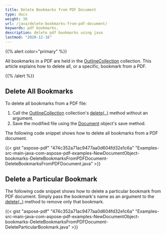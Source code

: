 ```yaml
---
title: Delete Bookmarks from PDF Document
type: docs
weight: 30
url: /java/delete-bookmarks-from-pdf-document/
keywords: pdf bookmarks,
description: delete pdf bookmarks using java 
lastmod: "2020-12-16"
---
```


{{% alert color="primary" %}} 

All bookmarks in a PDF are held in the [OutlineCollection](https://apireference.aspose.com/java/pdf/com.aspose.pdf/OutlineCollection) collection. This article explains how to delete all, or a specific, bookmark from a PDF.

{{% /alert %}} 
## **Delete All Bookmarks**
To delete all bookmarks from a PDF file:

1. Call the [OutlineCollection](https://apireference.aspose.com/java/pdf/com.aspose.pdf/OutlineCollection) collection's [delete(..)](https://apireference.aspose.com/java/pdf/com.aspose.pdf/OutlineCollection#delete--) method without an argument.
1. Save the modified file using the [Document](https://apireference.aspose.com/java/pdf/com.aspose.pdf/Document) object's save method.

The following code snippet shows how to delete all bookmarks from a PDF document.

{{< gist "aspose-pdf" "474c352a71ac9477aa0d604fd32e1c6a" "Examples-src-main-java-com-aspose-pdf-examples-NewDocumentObject-bookmarks-DeleteBookmarksFromPDFDocument-DeleteBookmarksFromPDFDocument.java" >}}


## **Delete a Particular Bookmark**
The following code snippet shows how to delete a particular bookmark from PDF document. Simply pass the bookmark's name as an argument to the [delete(..)](https://apireference.aspose.com/java/pdf/com.aspose.pdf/OutlineCollection#delete--) method to remove only that bookmark.

{{< gist "aspose-pdf" "474c352a71ac9477aa0d604fd32e1c6a" "Examples-src-main-java-com-aspose-pdf-examples-NewDocumentObject-bookmarks-DeleteBookmarksFromPDFDocument-DeleteParticularBookmark.java" >}}
